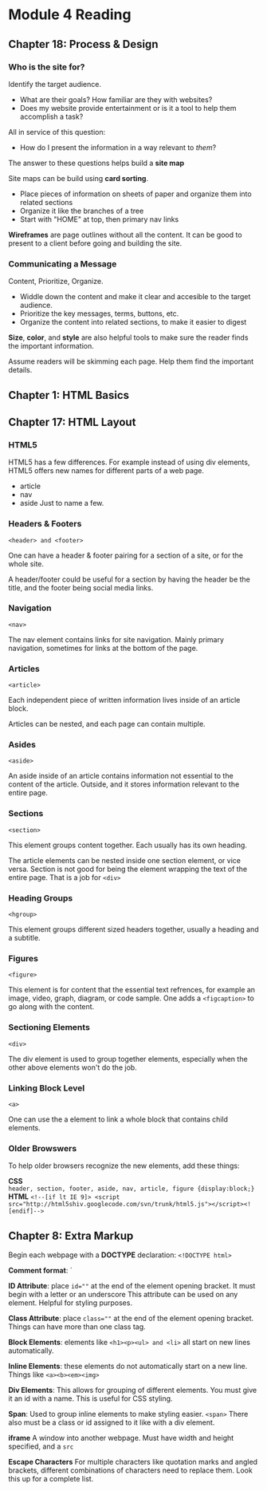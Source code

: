 # Module 4 Reading

## Chapter 18: Process & Design

### Who is the site for?

Identify the target audience. 
* What are their goals? How familiar are they with websites?
* Does my website provide entertainment or is it a tool to help them accomplish a task? 

All in service of this question:
* How do I present the information in a way relevant to *them*?

The answer to these questions helps build a **site map**

Site maps can be build using **card sorting**. 
* Place pieces of information on sheets of paper and organize them into related sections
* Organize it like the branches of a tree
* Start with "HOME" at top, then primary nav links

**Wireframes** are page outlines without all the content. It can be good to present to a client before going and building the site. 

### Communicating a Message

Content, Prioritize, Organize. 

* Widdle down the content and make it clear and accesible to the target audience. 
* Prioritize the key messages, terms, buttons, etc.
* Organize the content into related sections, to make it easier to digest

**Size**, **color**, and **style** are also helpful tools to make sure the reader finds the important information. 

Assume readers will be skimming each page. Help them find the important details. 

## Chapter 1: HTML Basics

## Chapter 17: HTML Layout

### HTML5

HTML5 has a few differences. For example instead of using div elements, HTML5 offers new names for different parts of a web page. 
* article
* nav
* aside
Just to name a few. 

### Headers & Footers

`<header> and <footer>`

One can have a header & footer pairing for a section of a site, or for the whole site. 

A header/footer could be useful for a section by having the header be the title, and the footer being social media links.

### Navigation

`<nav>`

The nav element contains links for site navigation. Mainly primary navigation, sometimes for links at the bottom of the page. 

### Articles

`<article>`

Each independent piece of written information lives inside of an article block. 

Articles can be nested, and each page can contain multiple. 

### Asides

`<aside>`

An aside inside of an article contains information not essential to the content of the article. Outside, and it stores information relevant to the entire page. 

### Sections

`<section>`

This element groups content together. 
Each usually has its own heading.

The article elements can be nested inside one section element, or vice versa. Section is not good for being the element wrapping the text of the entire page. That is a job for `<div>`

### Heading Groups 

`<hgroup>`

This element groups different sized headers together, usually a heading and a subtitle. 

### Figures

`<figure>`

This element is for content that the essential text refrences, for example an image, video, graph, diagram, or code sample. One adds a `<figcaption>` to go along with the content. 

### Sectioning Elements

`<div>`

The div element is used to group together elements, especially when the other above elements won't do the job.

### Linking Block Level

`<a>`

One can use the a element to link a whole block that contains child elements. 


### Older Browswers

To help older browsers recognize the new elements, add these things:

**CSS**  
`header, section, footer, aside, nav, article, figure {display:block;}`  
**HTML**
`<!--[if lt IE 9]> <script src="http://html5shiv.googlecode.com/svn/trunk/html5.js"></script><![endif]-->`

## Chapter 8: Extra Markup


Begin each webpage with a **DOCTYPE** declaration: `<!DOCTYPE html>`

**Comment format**: `<!-- COMMENT -->

**ID Attribute**: place `id=""` at the end of the element opening bracket. It must begin with a letter or an underscore
This attribute can be used on any element. Helpful for styling purposes. 

**Class Attribute**: place `class=""` at the end of the element opening bracket. Things can have more than one class tag. 

**Block Elements**: elements like `<h1><p><ul> and <li>` all start on new lines automatically. 

**Inline Elements**: these elements do not automatically start on a new line. Things like `<a><b><em><img>`

**Div Elements**: This allows for grouping of different elements. You must give it an id with a name. This is useful for CSS styling. 

**Span**: Used to group inline elements to make styling easier. `<span>` There also must be a class or id assigned to it like with a div element. 

**iframe** A window into another webpage. Must have width and height specified, and a `src`

**Escape Characters** For multiple characters like quotation marks and angled brackets, different combinations of characters need to replace them. Look this up for a complete list. 

